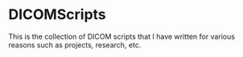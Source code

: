 # DICOMScripts

This is the collection of DICOM scripts that I have written for various reasons such as projects, research, etc. 
